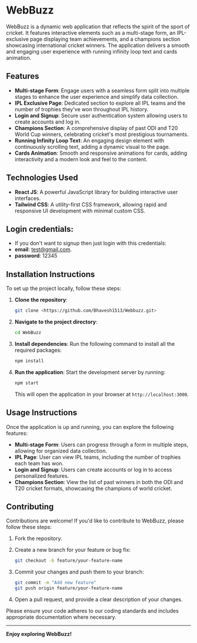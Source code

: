 # WebBuzz

WebBuzz is a dynamic web application that reflects the spirit of the sport of cricket. It features interactive elements such as a multi-stage form, an IPL-exclusive page displaying team achievements, and a champions section showcasing international cricket winners. The application delivers a smooth and engaging user experience with running infinity loop text and cards animation.

## Features

- **Multi-stage Form**: Engage users with a seamless form split into multiple stages to enhance the user experience and simplify data collection.
- **IPL Exclusive Page**: Dedicated section to explore all IPL teams and the number of trophies they've won throughout IPL history.
- **Login and Signup**: Secure user authentication system allowing users to create accounts and log in.
- **Champions Section**: A comprehensive display of past ODI and T20 World Cup winners, celebrating cricket's most prestigious tournaments.
- **Running Infinity Loop Text**: An engaging design element with continuously scrolling text, adding a dynamic visual to the page.
- **Cards Animation**: Smooth and responsive animations for cards, adding interactivity and a modern look and feel to the content.

## Technologies Used

- **React JS**: A powerful JavaScript library for building interactive user interfaces.
- **Tailwind CSS**: A utility-first CSS framework, allowing rapid and responsive UI development with minimal custom CSS.

## Login credentials:
- If you don't want to signup then just login with this credentials:
- **email**: test@gmail.com.
- **password**: 12345

## Installation Instructions

To set up the project locally, follow these steps:

1. **Clone the repository**:

    ```bash
    git clone <https://github.com/Bhavesh1513/Webbuzz.git>
    ```

2. **Navigate to the project directory**:

    ```bash
    cd WebBuzz
    ```

3. **Install dependencies**: Run the following command to install all the required packages:

    ```bash
    npm install
    ```

4. **Run the application**: Start the development server by running:

    ```bash
    npm start
    ```

    This will open the application in your browser at `http://localhost:3000`.

## Usage Instructions

Once the application is up and running, you can explore the following features:

- **Multi-stage Form**: Users can progress through a form in multiple steps, allowing for organized data collection.
- **IPL Page**: User can view IPL teams, including the number of trophies each team has won.
- **Login and Signup**: Users can create accounts or log in to access personalized features.
- **Champions Section**: View the list of past winners in both the ODI and T20 cricket formats, showcasing the champions of world cricket.

## Contributing

Contributions are welcome! If you'd like to contribute to WebBuzz, please follow these steps:

1. Fork the repository.
2. Create a new branch for your feature or bug fix:

    ```bash
    git checkout -b feature/your-feature-name
    ```

3. Commit your changes and push them to your branch:

    ```bash
    git commit -m "Add new feature"
    git push origin feature/your-feature-name
    ```

4. Open a pull request, and provide a clear description of your changes.

Please ensure your code adheres to our coding standards and includes appropriate documentation where necessary.

---

**Enjoy exploring WebBuzz!**
